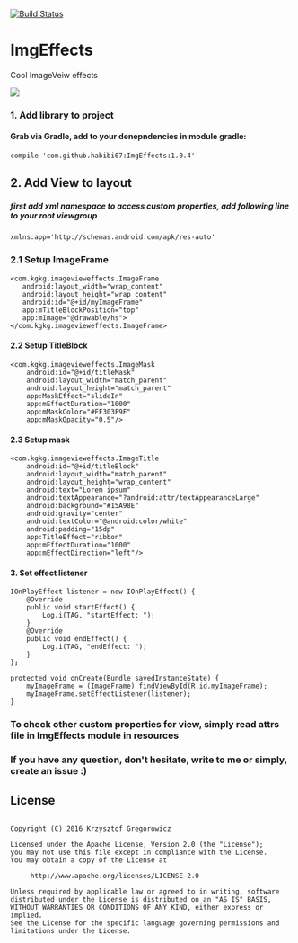 [![Build Status](https://travis-ci.org/habibi07/ImgEffects.svg?branch=master)](https://travis-ci.org/habibi07/ImgEffects)

# **ImgEffects**
Cool ImageVeiw effects

![](presentation_gif.gif)

### 1. Add library to project
#### Grab via Gradle, add to your denepndencies in module gradle:

```compile 'com.github.habibi07:ImgEffects:1.0.4'```

## 2. Add View to layout
##### first add xml namespace to access custom properties, add following line to your root viewgroup

```xmlns:app='http://schemas.android.com/apk/res-auto'```

### 2.1 Setup ImageFrame
```
<com.kgkg.imagevieweffects.ImageFrame
   android:layout_width="wrap_content"
   android:layout_height="wrap_content"
   android:id="@+id/myImageFrame"
   app:mTitleBlockPosition="top"
   app:mImage="@drawable/hs">
</com.kgkg.imagevieweffects.ImageFrame>
```

#### 2.2 Setup TitleBlock

```
<com.kgkg.imagevieweffects.ImageMask
    android:id="@+id/titleMask"
    android:layout_width="match_parent"
    android:layout_height="match_parent"
    app:MaskEffect="slideIn"
    app:mEffectDuration="1000"
    app:mMaskColor="#FF303F9F"
    app:mMaskOpacity="0.5"/>
```

#### 2.3 Setup mask
```
<com.kgkg.imagevieweffects.ImageTitle
    android:id="@+id/titleBlock"
    android:layout_width="match_parent"
    android:layout_height="wrap_content"
    android:text="Lorem ipsum"
    android:textAppearance="?android:attr/textAppearanceLarge"
    android:background="#15A98E"
    android:gravity="center"
    android:textColor="@android:color/white"
    android:padding="15dp"
    app:TitleEffect="ribbon"
    app:mEffectDuration="1000"
    app:mEffectDirection="left"/>
```
    
#### 3. Set effect listener
```
IOnPlayEffect listener = new IOnPlayEffect() {
    @Override
    public void startEffect() {
        Log.i(TAG, "startEffect: ");
    }
    @Override
    public void endEffect() {
        Log.i(TAG, "endEffect: ");
    }
};

protected void onCreate(Bundle savedInstanceState) {
    myImageFrame = (ImageFrame) findViewById(R.id.myImageFrame);
    myImageFrame.setEffectListener(listener);
}  
```

### To check other custom properties for view, simply read attrs file in ImgEffects module in resources

### If you have any question, don't hesitate, write to me or simply, create an issue :)


## License
```

Copyright (C) 2016 Krzysztof Gregorowicz

Licensed under the Apache License, Version 2.0 (the "License");
you may not use this file except in compliance with the License.
You may obtain a copy of the License at

     http://www.apache.org/licenses/LICENSE-2.0

Unless required by applicable law or agreed to in writing, software
distributed under the License is distributed on an "AS IS" BASIS,
WITHOUT WARRANTIES OR CONDITIONS OF ANY KIND, either express or implied.
See the License for the specific language governing permissions and
limitations under the License.